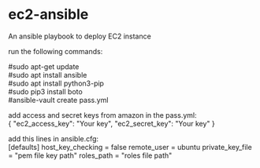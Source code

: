 # ec2-ansible
An ansible playbook to deploy EC2 instance

run the following commands:

#sudo apt-get update  
#sudo apt install ansible   
#sudo apt install python3-pip  
#sudo pip3 install boto  
#ansible-vault create pass.yml  


add access and secret keys from amazon in the pass.yml:  
{
  "ec2_access_key": "Your key",
  "ec2_secret_key": "Your key"
}  

add this lines in ansible.cfg:  
[defaults]
host_key_checking = false
remote_user = ubuntu
private_key_file = "pem file key path"
roles_path = "roles file path"

